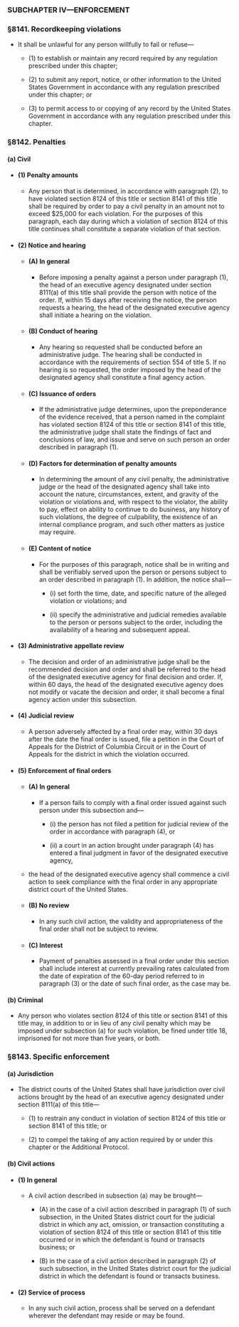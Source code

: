### SUBCHAPTER IV—ENFORCEMENT

### §8141. Recordkeeping violations
* It shall be unlawful for any person willfully to fail or refuse—

  * (1) to establish or maintain any record required by any regulation prescribed under this chapter;

  * (2) to submit any report, notice, or other information to the United States Government in accordance with any regulation prescribed under this chapter; or

  * (3) to permit access to or copying of any record by the United States Government in accordance with any regulation prescribed under this chapter.

### §8142. Penalties
#### (a) Civil
* #### (1) Penalty amounts
  * Any person that is determined, in accordance with paragraph (2), to have violated section 8124 of this title or section 8141 of this title shall be required by order to pay a civil penalty in an amount not to exceed $25,000 for each violation. For the purposes of this paragraph, each day during which a violation of section 8124 of this title continues shall constitute a separate violation of that section.

* #### (2) Notice and hearing
  * #### (A) In general
    * Before imposing a penalty against a person under paragraph (1), the head of an executive agency designated under section 8111(a) of this title shall provide the person with notice of the order. If, within 15 days after receiving the notice, the person requests a hearing, the head of the designated executive agency shall initiate a hearing on the violation.

  * #### (B) Conduct of hearing
    * Any hearing so requested shall be conducted before an administrative judge. The hearing shall be conducted in accordance with the requirements of section 554 of title 5. If no hearing is so requested, the order imposed by the head of the designated agency shall constitute a final agency action.

  * #### (C) Issuance of orders
    * If the administrative judge determines, upon the preponderance of the evidence received, that a person named in the complaint has violated section 8124 of this title or section 8141 of this title, the administrative judge shall state the findings of fact and conclusions of law, and issue and serve on such person an order described in paragraph (1).

  * #### (D) Factors for determination of penalty amounts
    * In determining the amount of any civil penalty, the administrative judge or the head of the designated agency shall take into account the nature, circumstances, extent, and gravity of the violation or violations and, with respect to the violator, the ability to pay, effect on ability to continue to do business, any history of such violations, the degree of culpability, the existence of an internal compliance program, and such other matters as justice may require.

  * #### (E) Content of notice
    * For the purposes of this paragraph, notice shall be in writing and shall be verifiably served upon the person or persons subject to an order described in paragraph (1). In addition, the notice shall—

      * (i) set forth the time, date, and specific nature of the alleged violation or violations; and

      * (ii) specify the administrative and judicial remedies available to the person or persons subject to the order, including the availability of a hearing and subsequent appeal.

* #### (3) Administrative appellate review
  * The decision and order of an administrative judge shall be the recommended decision and order and shall be referred to the head of the designated executive agency for final decision and order. If, within 60 days, the head of the designated executive agency does not modify or vacate the decision and order, it shall become a final agency action under this subsection.

* #### (4) Judicial review
  * A person adversely affected by a final order may, within 30 days after the date the final order is issued, file a petition in the Court of Appeals for the District of Columbia Circuit or in the Court of Appeals for the district in which the violation occurred.

* #### (5) Enforcement of final orders
  * #### (A) In general
    * If a person fails to comply with a final order issued against such person under this subsection and—

      * (i) the person has not filed a petition for judicial review of the order in accordance with paragraph (4), or

      * (ii) a court in an action brought under paragraph (4) has entered a final judgment in favor of the designated executive agency,


  * the head of the designated executive agency shall commence a civil action to seek compliance with the final order in any appropriate district court of the United States.

  * #### (B) No review
    * In any such civil action, the validity and appropriateness of the final order shall not be subject to review.

  * #### (C) Interest
    * Payment of penalties assessed in a final order under this section shall include interest at currently prevailing rates calculated from the date of expiration of the 60-day period referred to in paragraph (3) or the date of such final order, as the case may be.

#### (b) Criminal
* Any person who violates section 8124 of this title or section 8141 of this title may, in addition to or in lieu of any civil penalty which may be imposed under subsection (a) for such violation, be fined under title 18, imprisoned for not more than five years, or both.

### §8143. Specific enforcement
#### (a) Jurisdiction
* The district courts of the United States shall have jurisdiction over civil actions brought by the head of an executive agency designated under section 8111(a) of this title—

  * (1) to restrain any conduct in violation of section 8124 of this title or section 8141 of this title; or

  * (2) to compel the taking of any action required by or under this chapter or the Additional Protocol.

#### (b) Civil actions
* #### (1) In general
  * A civil action described in subsection (a) may be brought—

    * (A) in the case of a civil action described in paragraph (1) of such subsection, in the United States district court for the judicial district in which any act, omission, or transaction constituting a violation of section 8124 of this title or section 8141 of this title occurred or in which the defendant is found or transacts business; or

    * (B) in the case of a civil action described in paragraph (2) of such subsection, in the United States district court for the judicial district in which the defendant is found or transacts business.

* #### (2) Service of process
  * In any such civil action, process shall be served on a defendant wherever the defendant may reside or may be found.